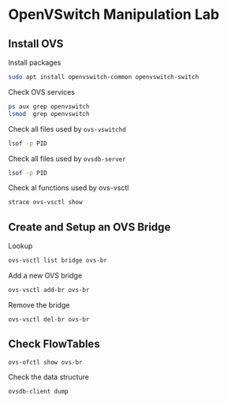 # OpenVSwitch Manipulation Lab

## Install OVS

Install packages
```bash
sudo apt install openvswitch-common openvswitch-switch
```

Check OVS services
```bash
ps aux grep openvswitch
lsmod  grep openvswitch
```

Check all files used by `ovs-vswitchd`
```bash
lsof -p PID
```

Check all files used by `ovsdb-server`
```bash
lsof -p PID
```

Check al functions used by ovs-vsctl
```bash
strace ovs-vsctl show
```

## Create and Setup an OVS Bridge

Lookup 
```bash
ovs-vsctl list bridge ovs-br
```

Add a new OVS bridge
```bash
ovs-vsctl add-br ovs-br
```

Remove the bridge
```bash
ovs-vsctl del-br ovs-br
```

## Check FlowTables
```bash
ovs-ofctl show ovs-br
```

Check the data structure
```bash
ovsdb-client dump
```
